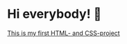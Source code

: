# Hi everybody! 👋
[This is my first HTML- and CSS-project](https://marymih.github.io/resume_public/)
